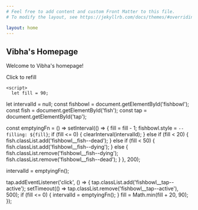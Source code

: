 ```yaml
---
# Feel free to add content and custom Front Matter to this file.
# To modify the layout, see https://jekyllrb.com/docs/themes/#overriding-theme-defaults

layout: home
---
```


## Vibha's Homepage

Welcome to Vibha's homepage!

<!DOCTYPE html>
<html lang="en">
<head>
    <meta charset="UTF-8">
    <meta name="viewport" content="width=device-width, initial-scale=1.0">
    <title>Your Page Title</title>
    <!-- Add your CSS styles or external stylesheet links here -->
    <style>
        $green: #80c0a1;
$yellow: #F5FCCD;
$brown: #ff7d66;
$black: #000038;
$white: #FFF;
$pink: #eb80b1;
$blue: #419197;
$dark-blue: #12486B;
$orange: orange;
$grey: #919ea3;
$dark-grey: #66777F;

body {
	display: flex;
	justify-content: center;
	align-items: center;
	height: 100vh;
	background-color: $pink;
}

@keyframes swimming {
	0%,
	100% {
		transform: translateX(0);
	}
	22.5% {
		transform: translateX(2.5rem) skewY(-5deg);
	}
	45% {
		transform: translateX(6rem) translateY(-1rem) skewY(5deg);
	}
	55% {
		transform: translateX(5rem) translateY(-0.5rem) scaleX(-1);
	}
	95% {
		transform: translateX(0) scaleX(-1) skewY(10deg);
	}
}

@keyframes dead {
	0%,
	100% {
		transform: translateX(2.5rem);
	}
	22.5% {
		transform: translateX(2.5rem) translateY(-1rem) skewY(-5deg);
	}
	45% {
		transform: translateX(2.5rem) skewY(5deg);
	}
	55% {
		transform: translateX(2.5rem) translateY(-1rem) skewY(-5deg);
	}
	95% {
		transform: translateX(2.5rem) skewY(5deg);
	}
}

.fishbowl {
	$component-class: &;
	position: relative;
	width: 15rem;
	height: 15rem;
	&__background {
		position: relative;
		width: 100%;
		height: 100%;
		border-radius: 50% 50% 40% 40%;
		background: linear-gradient(transparent 10%, $white 150%);
		border-bottom: 1px solid $white;
	}
	&:before {
		content: '';
		position: absolute;
		bottom: 9.5rem;
		left: 2rem;
		width: 100%;
		height: 30%;
		border-radius: 50%;
		box-shadow: -4rem 10rem 1rem 0 rgba($black, 0.3);
		transform: rotate(5deg);
	}
	&:after {
		content: '';
		position: absolute;
		top: 12.5%;
		left: 2.5%;
		width: 95%;
		height: 85%;
		border-radius: 40%;
		background: linear-gradient(135deg, transparent 50%, $white 150%);
	}
	
	&__bottom {
		position: absolute;
		bottom: 5%;
		left: 17.5%;
		width: 65%;
		height: 20%;
		border-radius: 50%;
		background: linear-gradient($yellow, $brown 200%);
	}
	&__decoration {
		position: absolute;
		top: 20%;
		left: 5%;
		width: 90%;
		height: 75%;
	}
	&__seaweed {
		position: absolute;
		width: 0;
		height: 0;
		border-left: 0.5rem solid transparent;
		border-right: 0.5rem solid transparent;
		border-bottom: 5rem solid $green;
		&--1 {
			bottom: 15%;
			right: 20%;
			border-bottom: 5rem solid $green;
		}
		&--2 {
			bottom: 10%;
			right: 30%;
			border-bottom: 8rem solid $green;
		}
		&--3 {
			bottom: 15%;
			right: 40%;
			border-bottom: 6rem solid $green;
		}
	}
	&__water {
		position: absolute;
		bottom: 5%;
		left: 5%;
		width: 90%;
		height: 80%;
		border-radius: 40% 40% 4.8rem 4.8rem;
		transition: height 0.3s ease;
		overflow: hidden;
	}
	&__water-color {
		position: absolute;
		bottom: 0;
		left: 0;
		width: 100%;
		height: calc(1% * var(--filling, 90));
		background: linear-gradient(transparent -50%, $blue 250%);
		border-radius: 20% 20% 0 0;
		transition: height 0.5s linear;
		&:after {
			content: '';
			position: absolute;
			top: 0;
			left: 5%;
			width: 90%;
			height: 3rem;
			border-radius: 50%;
			background: linear-gradient(transparent 0%, $blue 250%);
			box-shadow: inset 0 -1px 0 0 rgba($white, 0.5);
		}
	}
	&__top {
		position: absolute;
		top: 5%;
		left: 15%;
		width: 70%;
		height: 20%;
		border-radius: 50%;
		box-shadow: 0 2px 2px 3px rgba($white, 0.3); 
	}
	&__fish {
		position: absolute;
		bottom: 25%;
		left: 18%;
		width: 2rem;
		height: 1rem;
		border-radius: 50%;
		background: linear-gradient($white -200%, $orange);
		box-shadow: 0 2rem 4px -2px rgba($black, 0.3);
		transition-property: bottom, transform, box-shadow;
		transition-duration: 1s;
		transition-timing-function: ease;
		animation: swimming;
		animation-duration: 5s;
		animation-iteration-count: infinite;
		animation-fill-mode: forwards;
		&:after {
			content: '';
			position: absolute;
			top: 15%;
			right: 15%;
			width: 4px;
			height: 4px;
			border-radius: 50%;
			background: radial-gradient(circle at 0 0, $white -100%, $dark-blue);
			transition: height 0.5s ease;
		}
		&--dying {
			bottom: 10%;
			box-shadow: 0 1rem 4px -2px rgba($black, 0.3);
			#{$component-class}__fish-tail {
				box-shadow: 0 1rem 4px -2px rgba($black, 0.3);
			}
		}
		&--dead {
			animation: dead;
			animation-duration: 2s;
			animation-iteration-count: 2;
			animation-fill-mode: forwards;
			box-shadow: none;
			#{$component-class}__fish-tail {
				box-shadow: none;
			}
			&:after {
				height: 2px;
			}
		}
	}
	&__fish-tail {
		position: absolute;
		top: 0;
		left: -12px;
		width: 0;
		height: 0;
		border-top: 8px solid transparent;
		border-bottom: 8px solid transparent;
		border-left: 15px solid $orange;
		box-shadow: 0 2rem 4px -2px rgba($black, 0.3);
		transition: box-shadow 1s ease;
	}
	&__pool {
		position: absolute;
		right: 0;
		bottom: -5%;
		width: 50%;
		height: 15%;
		border-radius: 50%;
		background: linear-gradient($white -100%, $blue);
		opacity: 0.5;
		&:after {
			@keyframes wave {
				from {
					top: 25%;
					left: 25%;
					width: 50%;
					height: 50%;
				}
				to {
					top: 10%;
					left: 10%;
					width: 80%;
					height: 80%;
				}
			}
			content: '';
			position: absolute;
			top: 25%;
			left: 25%;
			width: 50%;
			height: 50%;
			border-right: 2px solid $white;
			border-radius: 50%;
			animation: wave;
			animation-duration: 3s;
			animation-iteration-count: infinite;
			opacity: 0.5;
		}
	}
	&__tap {
		position: absolute;
		bottom: 0;
		left: -3rem;
		width: 12rem;
		height: 16rem;
		cursor: pointer;
		&--active {
			#{$component-class}__tap-stream {
				@keyframes stream {
					0% {
						height: 0;
					}
					50% {
						top: 2rem;
						height: calc(14rem - var(--filling) * 0.1rem);
					}
					100% {
						top: calc(2rem + 14rem - var(--filling) * 0.1rem);
						height: 0;
					}
				}
				animation: stream;
				animation-duration: 0.5s;
			}
			#{$component-class}__tap-handle {
				@keyframes handle {
					from {
						transform: rotate(45deg);
					}
					to {
						transform: rotate(405deg);
					}
				}
				animation: handle;
				animation-duration: 0.5s;
			}
		}
	}
	&__tap-base {
		position: absolute;
		bottom: 0;
		left: 0;
		width: 2rem;
		height: 14rem;
		border-radius: 0 0 1.2rem 1.2rem;
		box-shadow: inset -1px -1px 0 0px rgba($white, 0.5);
		background: linear-gradient($grey, $dark-grey 150%);
		&:before {
			content: '';
			position: absolute;
			z-index: -1;
			bottom: 4rem;
			right: 15rem;
			width: 100%;
			height: 100%;
			border-radius: 1rem 1rem 0 0;
			box-shadow: -4rem 10rem 1rem 0 rgba($black, 0.3);
			transform: rotate(-70deg);
		}
		&:after {
			content: '';
			position: absolute;
			bottom: 0;
			left: 0;
			width: 100%;
			height: 100%;
			background: linear-gradient(90deg, transparent, rgba($white, 0.4) 60%, transparent 200%);
			border-radius: 0 0 1.2rem 1.2rem;
		}
	}
	&__tap-handle {
		position: absolute;
		left: -1rem;
		bottom: 6rem;
		width: 2rem;
		height: 2rem;
		border-radius: 0.2rem;
		border-top: 1px solid $white;
		border-right: 1px solid rgba($white, 0.5);
		background: radial-gradient(circle at 0 0, $white -100%, $grey);
		transform: rotate(45deg);
		&:after {
			content: '';
			position: absolute;
			top: 0.5rem;
			left: 0.5rem;
			width: 1rem;
			height: 1rem;
			border-radius: 50%;
			background: radial-gradient(circle at 0 0, $white -200%, $blue);
		}
	}
	&__tap-stream {
		position: absolute;
		top: 2rem;
		left: 6.25rem;
		width: 1.5rem;
		height: 0;
		background: linear-gradient($white -100%, $blue);
		border-radius: 1rem;
		opacity: 0.3;
	}
	&__tap-head {
		position: absolute;
		top: 0;
		left: 0;
		width: 4rem;
		height: 0rem;
		border-radius: 50% 50% 0 0;
		border-top: 2rem solid $grey; 
		border-left: 2rem solid $grey; 
		border-right: 2rem solid $grey;
		box-shadow: 1px -1px 0 0 $white;
		&:before {
			content: '';
			position: absolute;
			z-index: -1;
			bottom: 3rem;
			right: 23rem;
			width: 150%;
			height: 200%;
			box-shadow: -4rem 10rem 1rem 1rem rgba($black, 0.3);
			transform: rotate(2deg) skewX(60deg);
		}
		&:after {
			content: '';
			position: absolute;
			top: -2rem;
			left: -2rem;
			width: 8rem;
			height: 2rem;
			background: linear-gradient(transparent, rgba($white, 0.4) 60%, transparent 200%);
			border-radius: 50% 50% 0 50%;
		}
	}
	&__tap-end {
		position: absolute;
		left: 6rem;
		top: 1.5rem;
		width: 2rem;
		height: 1rem;
		border-radius: 50%;
		background: linear-gradient($white -70%, $grey);
	}
	&__tap-text {
		position: absolute;
		top: 4rem;
		left: -6rem;
		color: $white;
		font-family: 'Arial', sans-serif;
		font-size: 14px;
		&:after {
			content: '';
			position: absolute;
			bottom: -1rem;
			right: -1rem;
			width: 2rem;
			height: 1px;
			background-color: $white;
			transform: rotate(45deg);
		}
	}
}
    </style>
</head>
<body>

<div id="fishbowl" class="fishbowl">
	<div class="fishbowl__pool"></div>
	<div class="fishbowl__background"></div>
	<div class="fishbowl__bottom"></div>
	<div class="fishbowl__decoration">
		<div class="fishbowl__seaweed fishbowl__seaweed--1"></div>
		<div class="fishbowl__seaweed fishbowl__seaweed--2"></div>
		<div class="fishbowl__seaweed fishbowl__seaweed--3"></div>
	</div>
	<div class="fishbowl__water">
		<div id="fish" class="fishbowl__fish">
			<div class="fishbowl__fish-tail"></div>
		</div>
		<div class="fishbowl__water-color"></div>
	</div>
	<div class="fishbowl__top"></div>
	<div id="tap" class="fishbowl__tap">
		<div class="fishbowl__tap-base"></div>
		<div class="fishbowl__tap-handle"></div>
		<div class="fishbowl__tap-stream"></div>
		<div class="fishbowl__tap-end"></div>
		<div class="fishbowl__tap-head"></div>
		<div class="fishbowl__tap-text">Click to refill</div>
	</div>
</div>

    <script>
      let fill = 90;
let intervalId = null;
const fishbowl = document.getElementById('fishbowl');
const fish = document.getElementById('fish');
const tap = document.getElementById('tap');

const emptyingFn = () => setInterval(() => {
	fill = fill - 1;
	fishbowl.style = `--filling: ${fill}`;
	if (fill <= 0) {
		clearInterval(intervalId);
	} else if (fill < 20) {
		fish.classList.add('fishbowl__fish--dead');
	} else if (fill < 50) {
		fish.classList.add('fishbowl__fish--dying');
	} else {
		fish.classList.remove('fishbowl__fish--dying');
		fish.classList.remove('fishbowl__fish--dead');
	}
}, 200);

intervalId = emptyingFn();

tap.addEventListener('click', () => {
	tap.classList.add('fishbowl__tap--active');
	setTimeout(() => tap.classList.remove('fishbowl__tap--active'), 500);
	if (fill <= 0) {
		intervalId = emptyingFn();
	}
	fill = Math.min(fill + 20, 90);
});
    </script>
</body>
</html>

